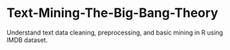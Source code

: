 # Text-Mining-The-Big-Bang-Theory
Understand text data cleaning, preprocessing, and basic mining in R using IMDB dataset.
